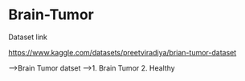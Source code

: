 # Brain-Tumor

Dataset link

https://www.kaggle.com/datasets/preetviradiya/brian-tumor-dataset

-->Brain Tumor datset -->1. Brain Tumor   2. Healthy
